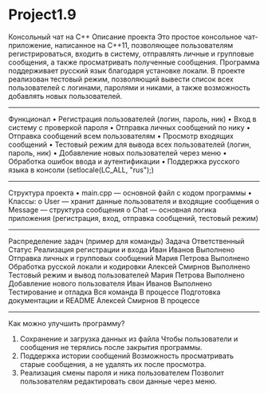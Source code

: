 # Project1.9
Консольный чат на C++
Описание проекта
Это простое консольное чат-приложение, написанное на C++11, позволяющее пользователям регистрироваться, входить в систему, отправлять личные и групповые сообщения, а также просматривать полученные сообщения. Программа поддерживает русский язык благодаря установке локали. В проекте реализован тестовый режим, позволяющий вывести список всех пользователей с логинами, паролями и никами, а также возможность добавлять новых пользователей.
________________________________________
Функционал
•	Регистрация пользователей (логин, пароль, ник)
•	Вход в систему с проверкой пароля
•	Отправка личных сообщений по нику
•	Отправка сообщений всем пользователям
•	Просмотр входящих сообщений
•	Тестовый режим для вывода всех пользователей (логин, пароль, ник)
•	Добавление новых пользователей через меню
•	Обработка ошибок ввода и аутентификации
•	Поддержка русского языка в консоли (setlocale(LC_ALL, "rus");)
________________________________________
Структура проекта
•	main.cpp — основной файл с кодом программы
•	Классы:
o	User — хранит данные пользователя и входящие сообщения
o	Message — структура сообщения
o	Chat — основная логика приложения (регистрация, вход, отправка сообщений, тестовый режим)
________________________________________
Распределение задач (пример для команды)
Задача	Ответственный	Статус
Реализация регистрации и входа	Иван Иванов	Выполнено
Отправка личных и групповых сообщений	Мария Петрова	Выполнено
Обработка русской локали и кодировки	Алексей Смирнов	Выполнено
Тестовый режим и вывод пользователей	Мария Петрова	Выполнено
Добавление нового пользователя	Иван Иванов	Выполнено
Тестирование и отладка	Вся команда	В процессе
Подготовка документации и README	Алексей Смирнов	В процессе
________________________________________
Как можно улучшить программу?
1.	Сохранение и загрузка данных из файла
Чтобы пользователи и сообщения не терялись после закрытия программы.
2.	Поддержка истории сообщений
Возможность просматривать старые сообщения, а не удалять их после просмотра.
3.	Реализация смены пароля и ника пользователем
Позволит пользователям редактировать свои данные через меню.
